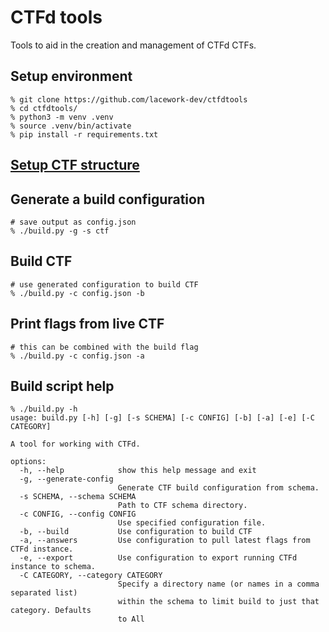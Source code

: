 # CTFd tools

Tools to aid in the creation and management of CTFd CTFs.

## Setup environment  

```
% git clone https://github.com/lacework-dev/ctfdtools
% cd ctfdtools/  
% python3 -m venv .venv  
% source .venv/bin/activate  
% pip install -r requirements.txt  
```  

## [Setup CTF structure](ctf/README.md)

## Generate a build configuration
```
# save output as config.json
% ./build.py -g -s ctf
```

## Build CTF
```
# use generated configuration to build CTF
% ./build.py -c config.json -b
```

## Print flags from live CTF
```
# this can be combined with the build flag
% ./build.py -c config.json -a
```


## Build script help

```
% ./build.py -h
usage: build.py [-h] [-g] [-s SCHEMA] [-c CONFIG] [-b] [-a] [-e] [-C CATEGORY]

A tool for working with CTFd.

options:
  -h, --help            show this help message and exit
  -g, --generate-config
                        Generate CTF build configuration from schema.
  -s SCHEMA, --schema SCHEMA
                        Path to CTF schema directory.
  -c CONFIG, --config CONFIG
                        Use specified configuration file.
  -b, --build           Use configuration to build CTF
  -a, --answers         Use configuration to pull latest flags from CTFd instance.
  -e, --export          Use configuration to export running CTFd instance to schema.
  -C CATEGORY, --category CATEGORY
                        Specify a directory name (or names in a comma separated list)
                        within the schema to limit build to just that category. Defaults
                        to All
```
